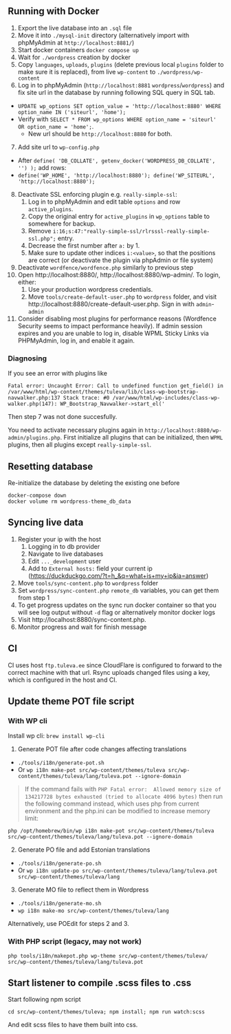 ## Running with Docker

1. Export the live database into an `.sql` file
2. Move it into `./mysql-init` directory (alternatively import with phpMyAdmin at `http://localhost:8881/`)
3. Start docker containers `docker compose up`
4. Wait for `./wordpress` creation by docker
5. Copy `languages`, `uploads`, `plugins` (delete previous local `plugins` folder to make sure it is replaced), from live `wp-content` to `./wordpress/wp-content`
6. Log in to phpMyAdmin (`http://localhost:8881` `wordpress`/`wordpress`) and fix site url in the database by running following SQL query in SQL tab.
  * `UPDATE wp_options SET option_value = 'http://localhost:8880' WHERE option_name IN ('siteurl', 'home');`
  * Verify with
`SELECT * FROM wp_options WHERE option_name = 'siteurl' OR option_name = 'home';`.
    * New url should be `http://localhost:8880` for both.
7. Add site url to `wp-config.php`
* After `define( 'DB_COLLATE', getenv_docker('WORDPRESS_DB_COLLATE', '') );` add rows:
* `define('WP_HOME', 'http://localhost:8880'); define('WP_SITEURL', 'http://localhost:8880');`
8. Deactivate SSL enforcing plugin e.g. `really-simple-ssl`:
    1. Log in to phpMyAdmin and edit table `options` and row `active_plugins`.
    2. Copy the original entry for `active_plugins` in `wp_options` table to somewhere for backup.
    3. Remove `i:16;s:47:"really-simple-ssl/rlrsssl-really-simple-ssl.php";` entry.
    4. Decrease the first number after `a:` by 1.
    5. Make sure to update other indices `i:<value>`, so that the positions are correct (or deactivate the plugin via phpAdmin or file system)
8. Deactivate `wordfence/wordfence.php` similarly to previous step
9. Open http://localhost:8880/, http://localhost:8880/wp-admin/. To login, either:
    1. Use your production wordpress credentials.
    2. Move `tools/create-default-user.php` to `wordpress` folder, and visit http://localhost:8880/create-default-user.php. Sign in with `admin`-`admin`
9. Consider disabling most plugins for performance reasons (Wordfence Security seems to impact performance heavily). If admin session expires and you are unable to log in, disable WPML Sticky Links via PHPMyAdmin, log in, and enable it again.


### Diagnosing
If you see an error with plugins like

```
Fatal error: Uncaught Error: Call to undefined function get_field() in /var/www/html/wp-content/themes/tuleva/lib/class-wp-bootstrap-navwalker.php:137 Stack trace: #0 /var/www/html/wp-includes/class-wp-walker.php(147): WP_Bootstrap_Navwalker->start_el('
```

Then step 7 was not done succesfully.

You need to activate necessary plugins again in `http://localhost:8880/wp-admin/plugins.php`.
First initialize all plugins that can be initialized, then `WPML` plugins, then all plugins except `really-simple-ssl`.

## Resetting database

Re-initialize the database by deleting the existing one before

```
docker-compose down
docker volume rm wordpress-theme_db_data
```

## Syncing live data

1. Register your ip with the host
   1. Logging in to db provider
   2. Navigate to live databases
   3. Edit `..._development` user
   4. Add to `External hosts:` field your current ip (https://duckduckgo.com/?t=h_&q=what+is+my+ip&ia=answer)
2. Move `tools/sync-content.php` to `wordpress` folder
3. Set `wordpress/sync-content.php` `remote_db` variables, you can get them from step 1
4. To get progress updates on the sync run docker container so that you will see log output without `-d` flag or alternatively monitor docker logs
5. Visit http://localhost:8880/sync-content.php.
6. Monitor progress and wait for finish message

## CI
CI uses host `ftp.tuleva.ee` since CloudFlare is configured to forward to the correct machine with that url.
Rsync uploads changed files using a key, which is configured in the host and CI.

## Update theme POT file script

### With WP cli

Install wp cli:
`brew install wp-cli`

1. Generate POT file after code changes affecting translations
* `./tools/i18n/generate-pot.sh`
* Or `wp i18n make-pot src/wp-content/themes/tuleva src/wp-content/themes/tuleva/lang/tuleva.pot --ignore-domain`

> If the command fails with `PHP Fatal error:  Allowed memory size of 134217728 bytes exhausted (tried to allocate 4096 bytes)` then run the following command instead, which uses php from current environment and the php.ini can be modified to increase memory limit:
```
php /opt/homebrew/bin/wp i18n make-pot src/wp-content/themes/tuleva src/wp-content/themes/tuleva/lang/tuleva.pot --ignore-domain
```

2. Generate PO file and add Estonian translations
* `./tools/i18n/generate-po.sh`
* Or `wp i18n update-po src/wp-content/themes/tuleva/lang/tuleva.pot  src/wp-content/themes/tuleva/lang`

3. Generate MO file to reflect them in Wordpress
* `./tools/i18n/generate-mo.sh`
* `wp i18n make-mo src/wp-content/themes/tuleva/lang`

Alternatively, use POEdit for steps 2 and 3.

### With PHP script (legacy, may not work)
`php tools/i18n/makepot.php wp-theme src/wp-content/themes/tuleva/ src/wp-content/themes/tuleva/lang/tuleva.pot`


## Start listener to compile .scss files to .css

Start following npm script
```
cd src/wp-content/themes/tuleva; npm install; npm run watch:scss
```

And edit scss files to have them built into css.
